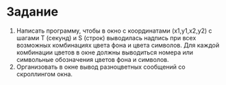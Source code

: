 # Задание
1. Написать программу, чтобы в окно с координатами (x1,у1,х2,у2) с шагами Т (секунд) и S (строк) выводилась надпись при всех возможных комбинациях цвета фона и цвета символов. Для каждой комбинации цветов в окне должны выводиться номера или символьные обозначения цветов фона и символов.
2. Организовать в окне вывод разноцветных сообщений со скроллингом окна.